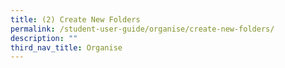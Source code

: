 ```yaml
---
title: (2) Create New Folders
permalink: /student-user-guide/organise/create-new-folders/
description: ""
third_nav_title: Organise
---
```


